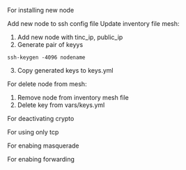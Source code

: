 For installing new node

Add new node to ssh config file
Update inventory file mesh:
1) Add new node with tinc_ip, public_ip 
2) Generate pair of keyys
```
ssh-keygen -4096 nodename
```
3) Copy generated keys to keys.yml

For delete node from mesh:
1) Remove node from inventory mesh file
2) Delete key from vars/keys.yml

For deactivating crypto  

For using only tcp

For enabing masquerade

For enabing forwarding